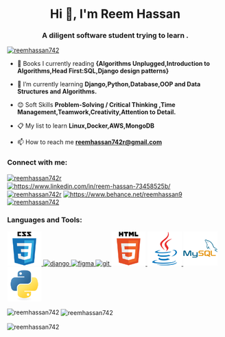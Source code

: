 <h1 align="center">Hi 👋, I'm Reem Hassan</h1>
<h3 align="center">A diligent software student trying to learn .</h3>

<p align="left"> <a href="https://github.com/ryo-ma/github-profile-trophy"><img src="https://github-profile-trophy.vercel.app/?username=reemhassan742" alt="reemhassan742" /></a> </p>


- 📕 Books I currently reading **{Algorithms Unplugged,Introduction to Algorithms,Head First:SQL,Django design patterns}**

- 🌱 I’m currently learning **Django,Python,Database,OOP and Data Structures and Algorithms.**

- 😊 Soft Skills **Problem-Solving / Critical Thinking ,Time Management,Teamwork,Creativity,Attention to Detail.**

- 📋 My list to learn **Linux,Docker,AWS,MongoDB**

- 📫 How to reach me **reemhassan742r@gmail.com**

<h3 align="left">Connect with me:</h3>
<p align="left">
<a href="https://twitter.com/reemhassan742r" target="blank"><img align="center" src="https://raw.githubusercontent.com/rahuldkjain/github-profile-readme-generator/master/src/images/icons/Social/twitter.svg" alt="reemhassan742r" height="40" width="50" /></a>
<a href="https://linkedin.com/in/https://www.linkedin.com/in/reem-hassan-73458525b/" target="blank"><img align="center" src="https://raw.githubusercontent.com/rahuldkjain/github-profile-readme-generator/master/src/images/icons/Social/linked-in-alt.svg" alt="https://www.linkedin.com/in/reem-hassan-73458525b/" height="40" width="50" /></a>
<a href="https://instagram.com/reemhassan742r" target="blank"><img align="center" src="https://raw.githubusercontent.com/rahuldkjain/github-profile-readme-generator/master/src/images/icons/Social/instagram.svg" alt="reemhassan742r" height="40" width="50" /></a>
<a href="https://www.behance.net/https://www.behance.net/reemhassan9" target="blank"><img align="center" src="https://raw.githubusercontent.com/rahuldkjain/github-profile-readme-generator/master/src/images/icons/Social/behance.svg" alt="https://www.behance.net/reemhassan9" height="40" width="50" /></a>
<a href="https://www.leetcode.com/reemhassan742" target="blank"><img align="center" src="https://raw.githubusercontent.com/rahuldkjain/github-profile-readme-generator/master/src/images/icons/Social/leet-code.svg" alt="reemhassan742" height="40" width="50" /></a>
</p>

<h3 align="left">Languages and Tools:</h3>
<p align="left"> <a href="https://www.w3schools.com/css/" target="_blank" rel="noreferrer"> <img src="https://raw.githubusercontent.com/devicons/devicon/master/icons/css3/css3-original-wordmark.svg" alt="css3" width="80" height="80"/> </a> <a href="https://www.djangoproject.com/" target="_blank" rel="noreferrer"> <img src="https://cdn.worldvectorlogo.com/logos/django.svg" alt="django" width="80" height="80"/> </a> <a href="https://www.figma.com/" target="_blank" rel="noreferrer"> <img src="https://www.vectorlogo.zone/logos/figma/figma-icon.svg" alt="figma" width="80" height="80"/> </a> <a href="https://git-scm.com/" target="_blank" rel="noreferrer"> <img src="https://www.vectorlogo.zone/logos/git-scm/git-scm-icon.svg" alt="git" width="80" height="80"/> </a> <a href="https://www.w3.org/html/" target="_blank" rel="noreferrer"> <img src="https://raw.githubusercontent.com/devicons/devicon/master/icons/html5/html5-original-wordmark.svg" alt="html5" width="80" height="80"/> </a> <a href="https://www.java.com" target="_blank" rel="noreferrer"> <img src="https://raw.githubusercontent.com/devicons/devicon/master/icons/java/java-original.svg" alt="java" width="80" height="80"/> </a> <a href="https://www.mysql.com/" target="_blank" rel="noreferrer"> <img src="https://raw.githubusercontent.com/devicons/devicon/master/icons/mysql/mysql-original-wordmark.svg" alt="mysql" width="80" height="80"/> </a> <a href="https://www.python.org" target="_blank" rel="noreferrer"> <img src="https://raw.githubusercontent.com/devicons/devicon/master/icons/python/python-original.svg" alt="python" width="80" height="80"/> </a> </p>

<p><img align="left" src="https://github-readme-stats.vercel.app/api/top-langs?username=reemhassan742&show_icons=true&locale=en&layout=compact" alt="reemhassan742" /></p>

<p>&nbsp;<img align="center" src="https://github-readme-stats.vercel.app/api?username=reemhassan742&show_icons=true&locale=en" alt="reemhassan742" /></p>

<p><img align="center" src="https://github-readme-streak-stats.herokuapp.com/?user=reemhassan742&" alt="reemhassan742" /></p>
